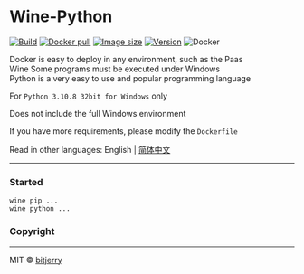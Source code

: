 # Wine-Python

[![Build](https://img.shields.io/github/workflow/status/bitjerry/wine-python/Publish%20Wine-Python)](https://github.com/bitjerry/wine-python)
[![Docker pull](https://img.shields.io/docker/pulls/idiotdocker/winepy?style=flat-square)](https://hub.docker.com/r/idiotdocker/winepy)
[![Image size](https://img.shields.io/docker/image-size/idiotdocker/winepy?style=flat-square)](https://hub.docker.com/r/idiotdocker/winepy)
[![Version](https://img.shields.io/docker/v/idiotdocker/winepy)](https://hub.docker.com/r/idiotdocker/winepy)
![Docker](https://img.shields.io/github/license/bitjerry/wine-python?style=flat-square)

Docker is easy to deploy in any environment, such as the Paas  
Wine Some programs must be executed under Windows  
Python is a very easy to use and popular programming language

For `Python 3.10.8 32bit for Windows` only

Does not include the full Windows environment

If you have more requirements, please modify the `Dockerfile`

Read in other languages: English | [简体中文](./README.zh_cn.md)

---

### Started

```
wine pip ...
wine python ...
```


### Copyright

---
MIT © [bitjerry](./LICENSE)